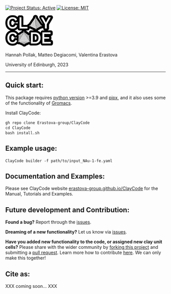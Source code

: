 [![Project Status: Active](https://www.repostatus.org/badges/latest/active.svg)](https://www.repostatus.org/#active)
[![License: MIT](https://img.shields.io/badge/License-MIT-yellow.svg)](https://opensource.org/licenses/MIT)



[//]:<img src="https://github.com/Erastova-group/ClayCode/blob/b30acce3f0c85371355118c34c8fff92ce7226a5/Logo.png"  width="300" height="300">

<img src="https://github.com/Erastova-group/ClayCode/blob/ca58f5369238aa7ce668343d0af9275df20a21c1/Logo.png"  width="150" height="100">

Hannah Pollak, Matteo Degiacomi, Valentina Erastova

University of Edinburgh, 2023

----
 
## Quick start:

This package requires [python version](https://docs.python.org/3/using/index.html) >=3.9 and [pipx](https://pypa.github.io/pipx/installation/), and it also uses some of the functionality of [Gromacs](https://manual.gromacs.org/current/install-guide/index.html).

Install ClayCode:

```shell
gh repo clone Erastova-group/ClayCode
cd ClayCode
bash install.sh
````

## Example usage:

```shell
ClayCode builder -f path/to/input_NAu-1-fe.yaml
```

## Documentation and Examples:
Please see ClayCode website [erastova-group.github.io/ClayCode](https://erastova-group.github.io/ClayCode) for the Manual, Tutorials and Examples.


## Future development and Contribution:
**Found a bug?** Report through the [issues](https://github.com/Erastova-group/ClayCode/issues).

**Dreaming of a new functionality?** Let us know via [issues](https://github.com/Erastova-group/ClayCode/issues).

**Have you added new functionality to the code, or assigned new clay unit cells?** Please share with the wider community by [forking this project](https://github.com/Erastova-group/ClayCode/fork) and submitting a [pull request](https://github.com/Erastova-group/ClayCode/pulls). Learn more how to contribute [here](https://docs.github.com/en/get-started/quickstart/contributing-to-projects). We can only make this together! 


## Cite as:
XXX coming soon... XXX
